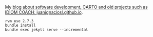 My [blog about software development, CARTO and old projects such as IDIOM COACH: juanignaciosl.github.io](http://juanignaciosl.github.io/).

    rvm use 2.7.3
    bundle install
    bundle exec jekyll serve --incremental
